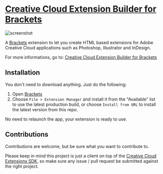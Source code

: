 # [Creative Cloud Extension Builder for Brackets](http://davidderaedt.github.io/CC-Extension-Builder-for-Brackets/)


![screenshot](http://www.dehats.com/resources/ccextbrackets/header.jpg "screenshot")

A [Brackets](http://brackets.io/) extension to let you create HTML based extensions for Adobe Creative Cloud applications such as Photoshop, Illustrator and InDesign.

For more informations, go to: [Creative Cloud Extension Builder for Brackets](http://davidderaedt.github.io/CC-Extension-Builder-for-Brackets/)


## Installation

You don't need to download anything. Just do the following:

1. Open [Brackets](http://brackets.io/)
2. Choose `File > Extension Manager` and install it from the "Available" list to use the latest production build, or choose `Install from URL` to install the latest version from this repo.

No need to relaunch the app, your extension is ready to use.

## Contributions

Contributions are welcome, but be sure what you want to contribute to.

Please keep in mind this project is just a client on top of the [Creative Cloud Extensions SDK](https://github.com/davidderaedt/CC-EXT-SDK), so make sure any issue / pull request be submitted against the right project.

